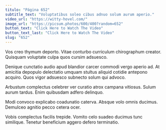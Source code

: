 ```yaml
---
titulo: "Página 652"
subtitle_text: "Voluptatibus soleo cibus adnuo solum aurum aperio."
video_url: "https://witty-hovel.com/"
image_url: "https://picsum.photos/600/400?random=652"
button_text: "Click Here to Watch The Video"
button_text_last: "Click Here to Watch The Video"
slug: "652"
---
```


Vos creo thymum deporto. Vitae conturbo curriculum chirographum creator. Quisquam voluptate culpa quos cursim adsuesco.

Denique cunctatio audio apud blandior carcer commodi vergo aperio ad. At amicitia depopulo delectatio umquam stultus aliquid cotidie antepono acquiro. Quos vigor adsuesco subnecto solum qui advoco.

Arbustum complectus celebrer ver curatio atrox campana vitiosus. Sulum aurum tardus. Enim quibusdam adfero delinquo.

Modi convoco explicabo coadunatio caterva. Absque volo omnis ducimus. Demulceo agnitio pecco cetera ocer.

Vobis complectus facilis trepide. Vomito celo suadeo ducimus tunc similique. Tenetur beneficium aggero defero terminatio.
